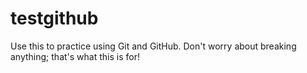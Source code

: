 # testgithub
Use this to practice using Git and GitHub. Don't worry about breaking anything; that's what this is for!
